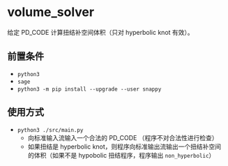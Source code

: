 # volume_solver
给定 PD_CODE 计算扭结补空间体积（只对 hyperbolic knot 有效）。



## 前置条件

- `python3`
- `sage`
- `python3 -m pip install --upgrade --user snappy`



## 使用方式

- `python3 ./src/main.py`
  - 向标准输入流输入一个合法的 PD_CODE （程序不对合法性进行检查）
  - 如果扭结是 hyperbolic knot，则程序向标准输出流输出一个扭结补空间的体积（如果不是 hypobolic 扭结程序，程序输出 `non_hyperbolic`）

